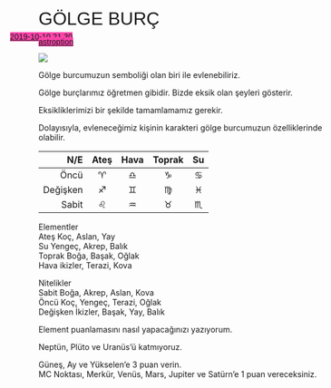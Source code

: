 <link href="styles.css" rel="stylesheet">

<style>

fash {
		line-height: 0.8;
		font-family: "Poppins", sans-serif;
		text-align: center;
		font-weight: 200;
		font-size: 32px;
		text-transform: capitalize;
		margin-top: 10%;
		margin-bottom: 10%;
	}

	kaynak {
		background-color: #fe45aa;
		line-height: 0.7;
		text-align: right;
		color: #e8e8e8;
		text-decoration: none;
		font-family: "Poppins", sans-serif;
		font-weight: 200;
		margin: 0 -10% 0 -10%;
	}

</style>



<fash> GÖLGE BURÇ </fash>

<kaynak> <a style="font-weight: 400;" href="https://twitter.com/i/status/1168083846904123394">
2019-10-10 21.30</a> <br/> <a style="font-weight: 400;" href="https://twitter.com/astroption">astroption</a> </kaynak>

[![](https://twitter.beparanoid.de/pic/profile_images%2F1155900734371717120%2FIGVGkjws_bigger.jpg)](https://twitter.com/astroption)

Gölge burcumuzun semboliği olan biri ile evlenebiliriz.  

Gölge burçlarımız öğretmen gibidir. Bizde eksik olan şeyleri gösterir.  

Eksikliklerimizi bir şekilde tamamlamamız gerekir.  

Dolayısıyla, evleneceğimiz kişinin karakteri gölge burcumuzun özelliklerinde olabilir.

<!-- https://twitter.com/i/status/1168086453412384768 -->  

<center>

| N/E | Ateş | Hava | Toprak | Su |  
|---:|:---:|:---:|:---:|:---:|  
| Öncü | ♈︎ | ♎︎ | ♑︎ | ♋︎ |  
| Değişken | ♐︎ | ♊︎ | ♍︎ | ♓︎ |  
| Sabit | ♌︎ | ♒︎ | ♉︎ | ♏︎ |  
 
</center>

Elementler  
Ateş Koç, Aslan, Yay  
Su Yengeç, Akrep, Balık  
Toprak Boğa, Başak, Oğlak  
Hava ikizler, Terazi, Kova  

Nitelikler  
Sabit Boğa, Akrep, Aslan, Kova  
Öncü Koç, Yengeç, Terazi, Oğlak  
Değişken İkizler, Başak, Yay, Balık

<!-- https://twitter.com/astroption/status/1182362783838543873 -->

Element puanlamasını nasıl yapacağınızı yazıyorum.

Neptün, Plüto ve Uranüs’ü katmıyoruz.  

Güneş, Ay ve Yükselen’e 3 puan verin.  
MC Noktası, Merkür, Venüs, Mars, Jupiter ve Satürn’e 1 puan vereceksiniz. 
